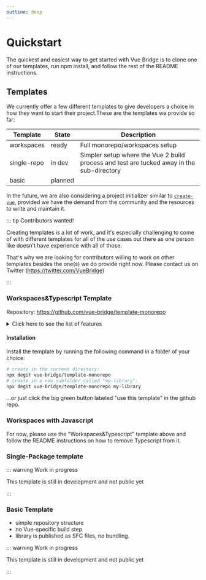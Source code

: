 ```yaml
---
outline: deep
---
```


# Quickstart


The quickest and easiest way to get started with Vue Bridge is to clone one of our templates, run npm install, and follow the rest of the README instructions.


## Templates

We currently offer a few different templates to give developers a choice in how they want to start their project.These are the templates we provide so far:

| Template     | State   | Description                                 |
|--------------|---------|---------------------------------------------|
|workspaces    | ready   | Full monorepo/workspaces setup              |
|single-repo   | in dev  | Simpler setup where the Vue 2 build process and test are tucked away in the sub-directory |
|basic         | planned | 

In the future, we are also considering a project initializer similar to [`create-vue`](https://githubcom/vuejs/create-vue), provided we have the demand from the community and the resources to write and maintain it.


::: tip Contributors wanted!

Creating templates is a lot of work, and it's especially challenging to come of with different templates for all of the use cases out there as one person like doesn't have experience with all of those.

That's why we are looking for contributors willing to work on other templates besides the one(s) we do provide right now. Please contact us on Twitter (https://twitter.com/VueBridge)

:::

### Workspaces&Typescript Template

<div class="flex mt-3 text-xl">
  <i-vscode-icons-file-type-pnpm />
  <i-vscode-icons-file-type-eslint />
  <i-vscode-icons-file-type-typescript />
  <i-vscode-icons-file-type-vitest />
</div>

Repository: https://github.com/vue-bridge/template-monorepo

<details>
<summary>Click here to see the list of features</summary>

* Workspaces with PNPM
* Build, Test and Publish a component library for both Vue 2 and Vue 3 from one codebase
* Typescript (Easily removable for JS-Users)
* Linting with Eslint 8
* Unit-Tests with Vitest
* Bundling and local dev with Vite
* Interoperability supported by the @vue-bridge/* packages:
* @vue-bridge/eslint-config : eslint rules that support you in writing interoperable code
* @vue-bridge/runtime : tiny runtime enhancements for interoperability between Vue 2 and Vue 3
* @vue-bridge/vite-plugin : Vite plugin for build-time optimizations
* @vue-bridge/testing : Harmonized API for @vue/test-utils versions 1 and 2

</details>

#### Installation

Install the template by running the following command in a folder of your choice:

```bash
# create in the current directory:
npx degit vue-bridge/template-monorepo
# create in a new subfolder called "my-library":
npx degit vue-bridge/template-monorepo my-library
```
...or just click the big green button labeled "use this template" in the github repo.

### Workspaces with Javascript

For now, please use the "Workspaces&Typescript" template above and follow the README instructions on how to remove Typescript from it.

### Single-Package template

::: warning Work in progress

This template is still in development and not public yet

:::

### Basic Template

* simple repository structure
* no Vue-specific build step
* library is published as SFC files, no bundling.

::: warning Work in progress

This template is still in development and not public yet

:::